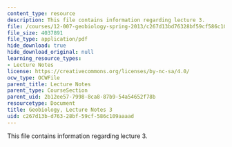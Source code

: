 ```yaml
---
content_type: resource
description: This file contains information regarding lecture 3.
file: /courses/12-007-geobiology-spring-2013/c267d13bd76328bf59cf586c109aaaad_MIT12_007S13_Lec3.pdf
file_size: 4037891
file_type: application/pdf
hide_download: true
hide_download_original: null
learning_resource_types:
- Lecture Notes
license: https://creativecommons.org/licenses/by-nc-sa/4.0/
ocw_type: OCWFile
parent_title: Lecture Notes
parent_type: CourseSection
parent_uid: 2b12ee57-7998-8ca8-87b9-54a54652f78b
resourcetype: Document
title: Geobiology, Lecture Notes 3
uid: c267d13b-d763-28bf-59cf-586c109aaaad
---
```

This file contains information regarding lecture 3.